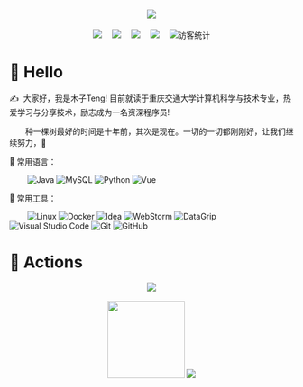 <!-- 动态打字效果 -->
<h1 align="center">
    <img src="https://readme-typing-svg.herokuapp.com/?lines=我是木子Teng，一名大三计科学生&center=true&size=27">
</h1>

<!-- 个人资料徽标 -->
<div align="center">
  <a href="https://www.yuque.com/books/share/ffbf2b86-52af-4a4f-b144-507a890fb8dc?# 《木子Teng的计算机知识库》"><img src="https://img.shields.io/badge/知识库-语雀-green"></a>&emsp;
  <a href="https://blog.csdn.net/m0_52781902/"><img src="https://img.shields.io/badge/CSDN-%E5%8D%9A%E5%AE%A2-c32136"></a>&emsp;
  <a href="https://space.bilibili.com/699813925/"><img src="https://img.shields.io/badge/bilibili-B%E7%AB%99-ff69b4"></a>&emsp;
  <a href="https://www.zhihu.com/people/lovely-92-81-60/"><img src="https://img.shields.io/badge/zhihu-%E7%9F%A5%E4%B9%8E-blue"></a>&emsp;
<!-- 访客数统计徽标 -->
  <img src="https://visitor-badge.glitch.me/badge?page_id=CodeTeng" alt="访客统计" /></div>

#  🙋 Hello

<p>✍️&nbsp;&nbsp;大家好，我是木子Teng! 目前就读于重庆交通大学计算机科学与技术专业，热爱学习与分享技术，励志成为一名资深程序员!</p>
<p>&emsp;&emsp;种一棵树最好的时间是十年前，其次是现在。一切的一切都刚刚好，让我们继续努力，💪</p>

🧠 常用语言：

&emsp;&emsp; 
![Java](https://img.shields.io/badge/-Java-yellow?style=flat-square&logo=java)
![MySQL](https://img.shields.io/badge/MySQL-%2300f.svg?style=flat-square&logo=mysql&logoColor=white)
![Python](https://img.shields.io/badge/-Python-pink?style=flat-square&logo=Python)
![Vue](https://img.shields.io/badge/-Vue-1572B6?style=flat-square&logo=vuedotjs)

🧰 常用工具：

&emsp;&emsp; 
![Linux](https://img.shields.io/badge/Linux-FCC624?style=style=flat-square&logo=linux&logoColor=black)
![Docker](https://img.shields.io/badge/-Docker-FCC624?style=flat-square&logo=docker)
![Idea](https://img.shields.io/badge/-Idea-red?style=flat-square&logo=intellijidea)
![WebStorm](https://img.shields.io/badge/-WebStorm-blue?style=flat-square&logo=webstorm)
![DataGrip](https://img.shields.io/badge/-DataGrip-green?style=flat-square&logo=datagrip)
![Visual Studio Code](https://img.shields.io/badge/-Visual%20Studio%20Code-007ACC?style=flat-square&logo=Visual%20Studio%20Code&logoColor=fff)
![Git](https://img.shields.io/badge/-Git-FCC624?style=flat-square&logo=git)
![GitHub](https://img.shields.io/badge/-GitHub-pink?style=flat-square&logo=github)

# 🚀 Actions

<!-- metrics 基础资料 -->
<div align="center"> <img src="https://metrics.lecoq.io/CodeTeng?template=classic&config.timezone=Asia%2FShanghai"> </div>
<br>

<!-- GitHub数据统计 -->
<div align="center"> 
<img height="137px" src="https://github-readme-stats.vercel.app/api?username=CodeTeng&hide_title=true&hide_border=true&show_icons=trueline_height=21&text_color=000&icon_color=000&bg_color=0,ea6161,ffc64d,fffc4d,52fa5a&theme=graywhite" />
<img src="https://github-readme-stats.vercel.app/api/top-langs/?username=CodeTeng&hide_title=true&hide_border=true&layout=compact&langs_count=6&text_color=000&icon_color=fff&bg_color=0,52fa5a,4dfcff,c64dff&theme=graywhite" />
</div>


<!--
**CodeTeng/CodeTeng** is a ✨ _special_ ✨ repository because its `README.md` (this file) appears on your GitHub profile.

Here are some ideas to get you started:

- 🔭 I’m currently working on ...
- 🌱 I’m currently learning ...
- 👯 I’m looking to collaborate on ...
- 🤔 I’m looking for help with ...
- 💬 Ask me about ...
- 📫 How to reach me: ...
- 😄 Pronouns: ...
- ⚡ Fun fact: ...
-->
